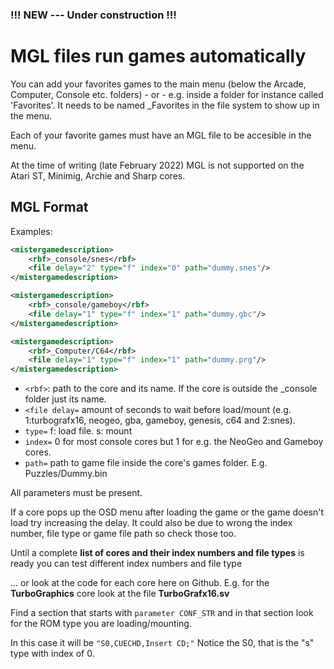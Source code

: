 ### !!! **NEW --- Under construction** !!!


# MGL files run games automatically

You can add your favorites games to the main menu (below the Arcade, Computer, Console etc. folders) - or - e.g. inside a folder for instance called 'Favorites'. It needs to be named _Favorites in the file system to show up in the menu.

Each of your favorite games must have an MGL file to be accesible in the menu.

At the time of writing (late February 2022) MGL is not supported on the Atari ST, Minimig, Archie and Sharp cores.


## MGL Format

Examples:

```xml
<mistergamedescription>
	<rbf>_console/snes</rbf>
	<file delay="2" type="f" index="0" path="dummy.snes"/>
</mistergamedescription>
```


```xml
<mistergamedescription>
	<rbf>_console/gameboy</rbf>
	<file delay="1" type="f" index="1" path="dummy.gbc"/>
</mistergamedescription>
```

```xml
<mistergamedescription>
	<rbf>_Computer/C64</rbf>
	<file delay="1" type="f" index="1" path="dummy.prg"/>
</mistergamedescription>
```

* `<rbf>`: path to the core and its name. If the core is outside the _console folder just its name.
* `<file delay=` amount of seconds to wait before load/mount (e.g. 1:turbografx16, neogeo, gba, gameboy, genesis, c64 and 2:snes).
* `type=` f: load file. s: mount
* `index=` 0 for most console cores but 1 for e.g. the NeoGeo and Gameboy cores.
* `path=` path to game file inside the core's games folder. E.g. Puzzles/Dummy.bin

All parameters must be present.

If a core pops up the OSD menu after loading the game or the game doesn't load try increasing the delay. It could also be due to wrong the index number, file type or game file path so check those too.


Until a complete **list of cores and their index numbers and file types** is ready you can test different index numbers and file type

... or look at the code for each core here on Github. E.g. for the **TurboGraphics** core look at the file **TurboGrafx16.sv**

Find a section that starts with ```parameter CONF_STR``` and in that section look for the ROM type you are loading/mounting.

In this case it will be ```"S0,CUECHD,Insert CD;"```
Notice the S0, that is the "s" type with index of 0.
